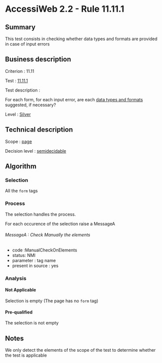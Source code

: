 # AccessiWeb 2.2 - Rule 11.11.1

## Summary

This test consists in checking whether data types and formats are
provided in case of input errors

## Business description

Criterion : 11.11

Test : [11.11.1](http://www.accessiweb.org/index.php/accessiweb-22-english-version.html#test-11-11-1)

Test description :

For each form, for each input error, are each [data types and
formats](http://www.accessiweb.org/index.php/glossary-76.html#mTypeDonnes)
suggested, if necessary?

Level : [Silver](/en/category/rules-design/accessiweb-11/level/argent)

## Technical description

Scope : [page](/en/category/rules-design/accessiweb-11/scope/page)

Decision level :
[semidecidable](/en/category/rules-design/accessiweb-11/decision-level/semidecidable)

## Algorithm

### Selection

All the `form` tags

### Process

The selection handles the process.

For each occurence of the selection raise a MessageA

###### MessageA : Check Manually the elements

-   code :ManualCheckOnElements
-   status: NMI
-   parameter : tag name
-   present in source : yes

### Analysis

#### Not Applicable

Selection is empty (The page has no `form` tag)

#### Pre-qualified

The selection is not empty

## Notes

We only detect the elements of the scope of the test to determine
whether the test is applicable
